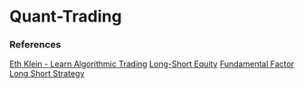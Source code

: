 # Quant-Trading


### References
[Eth Klein - Learn Algorithmic Trading](https://www.youtube.com/watch?v=OjiL6JMX-U8)
[Long-Short Equity](https://www.investopedia.com/terms/l/long-shortequity.asp#:~:text=Long%2Dshort%20equity%20is%20an%20investment%20strategy%20that%20seeks%20to,%2Dvalued%20and%20over%2Dvalued.)
[Fundamental Factor Long Short Strategy](https://www.quantconnect.com/tutorials/strategy-library/fundamental-factor-long-short-strategy)
